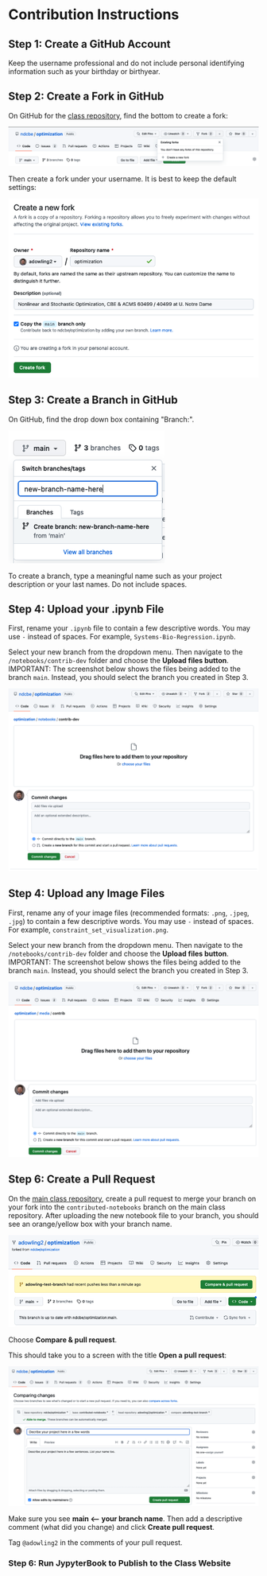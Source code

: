 # Contribution Instructions

## Step 1: Create a GitHub Account

Keep the username professional and do not include personal identifying information such as your birthday or birthyear.

## Step 2: Create a Fork in GitHub

On GitHub for the [class repository](https://github.com/ndcbe/optimization), find the bottom to create a fork:

![](/media/contrib_instructions/fork1.png)

Then create a fork under your username. It is best to keep the default settings:

![](/media/contrib_instructions/fork2.png)


## Step 3: Create a Branch in GitHub

On GitHub, find the drop down box containing "Branch:".

![](/media/contrib_instructions/create-branch.png)

To create a branch, type a meaningful name such as your project description or your last names. Do not include spaces.

## Step 4: Upload your .ipynb File

First, rename your `.ipynb` file to contain a few descriptive words. You may use `-` instead of spaces. For example, `Systems-Bio-Regression.ipynb`.

Select your new branch from the dropdown menu. Then navigate to the `/notebooks/contrib-dev` folder and choose the **Upload files button**. IMPORTANT: The screenshot below shows the files being added to the branch `main`. Instead, you should select the branch you created in Step 3.

![](/media/contrib_instructions/upload-notebook.png)

## Step 4: Upload any Image Files

First, rename any of your image files (recommended formats: `.png`, `.jpeg`, `.jpg`) to contain a few descriptive words. You may use `-` instead of spaces. For example, `constraint_set_visualization.png`.

Select your new branch from the dropdown menu. Then navigate to the `/notebooks/contrib-dev` folder and choose the **Upload files button**. IMPORTANT: The screenshot below shows the files being added to the branch `main`. Instead, you should select the branch you created in Step 3.

![](/media/contrib_instructions/upload-figures.png)

## Step 6: Create a Pull Request

On the [main class repository](https://github.com/ndcbe/optimization), create a pull request to merge your branch on your fork into the `contributed-notebooks` branch on the main class repository. After uploading the new notebook file to your branch, you should see an orange/yellow box with your branch name.

![](/media/contrib_instructions/pull-request1.png)

Choose **Compare & pull request**.

This should take you to a screen with the title **Open a pull request**:

![](/media/contrib_instructions/pull-request2.png)

Make sure you see **main <-- your branch name**. Then add a descriptive comment (what did you change) and click **Create pull request**.

Tag `@adowling2` in the comments of your pull request.

### Step 6: Run JypyterBook to Publish to the Class Website